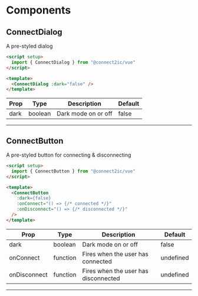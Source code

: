# Components

## ConnectDialog

A pre-styled dialog

```html
<script setup>
  import { ConnectDialog } from "@connect2ic/vue"
</script>

<template>
  <ConnectDialog :dark="false" />
</template>
```

| Prop | Type | Description | Default |
| -----|------|-------------|---------|
| dark | boolean | Dark mode on or off | false |
---------------------------------------

## ConnectButton

A pre-styled button for connecting & disconnecting

```html
<script setup>
  import { ConnectButton } from "@connect2ic/vue"
</script>

<template>
  <ConnectButton
    :dark={false}
    :onConnect="() => {/* connected */}"
    :onDisconnect="() => {/* disconnected */}"
  />
</template>
```

| Prop | Type | Description | Default |
| -----|------|-------------|---------|
| dark | boolean | Dark mode on or off | false |
| onConnect | function | Fires when the user has connected | undefined |
| onDisconnect | function | Fires when the user has disconnected | undefined |
---------------------------------------